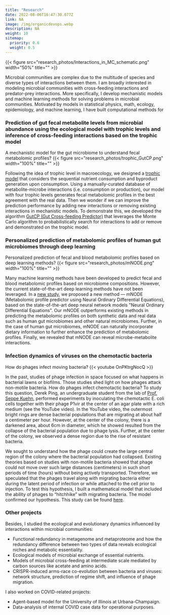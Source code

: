 ```yaml
---
title: "Research"
date: 2022-08-06T16:47:30.077Z
link: NA
image: /img/organicdevops.webp
description: NA
weight: 10
sitemap:
  priority: 0.6
  weight: 0.5
---
```


{{< figure src="research_photos/Interactions_in_MC_schematic.png" width="50%" title="" >}}

Microbial communities are complex due to the multitude of species and diverse types of interactions between them. I am broadly interested in modeling microbial communities with cross-feeding interactions and predator-prey interactions. More specifically, I develop mechanistic models and machine learning methods for solving problems in microbial communities. Motivated by models in statistical physics, math, ecology, epidemiology, and machine learning, I have built computational methods for  
### Prediction of gut fecal metabolite levels from microbial abundance using the ecological model with trophic levels and inference of cross-feeding interactions based on the trophic model
A mechanistic model for the gut microbiome to understand fecal metabolomic profiles?
{{< figure src="research_photos/trophic_GutCP.png" width="100%" title="" >}}

Following the idea of trophic level in macroecology, we designed a [trophic model](https://journals.plos.org/ploscompbiol/article?id=10.1371/journal.pcbi.1007524) that considers the sequential nutrient consumption and byproduct generation upon consumption. Using a manually-curated database of metabolite-microbe interactions (i.e. consumption or production), our model with four trophic levels generates fecal metabolomic profiles in the best agreement with the real data. Then we wonder if we can improve the prediction performance by adding new interactions or removing existing interactions in mechanistic models. To demonstrate this, we developed the algorithm [GutCP (Gut Cross-feeding Predictor)](https://www.nature.com/articles/s41467-021-21586-6) that leverages the Monte Carlo algorithm to probabilistically search for interactions to add or remove and demonstrated on the trophic model.

### Personalized prediction of metabolomic profiles of human gut microbiomes through deep learning
Personalized prediction of fecal and blood metabolomic profiles based on deep learning methods?
{{< figure src="research_photos/mNODE.png" width="100%" title="" >}}

Many machine learning methods have been developed to predict fecal and blood metabolomic profiles based on microbiome compositions. However, the current state-of-the-art deep learning methods have not been leveraged. In a [new study](https://www.biorxiv.org/content/10.1101/2022.06.23.497381v1), we proposed a new method — mNODE (Metabolomic profile predictor using Neural Ordinary Differential Equations), based on the state-of-the-art deep neural network models "Neural Ordinary Differential Equations". Our mNODE outperforms existing methods in predicting the metabolomic profiles on both synthetic data and real data such as human gut microbiomes and other natural microbiomes. Further, in the case of human gut microbiomes, mNODE can naturally incorporate dietary information to further enhance the prediction of metabolomic profiles. Finally, we revealed that mNODE can reveal microbe-metabolite interactions.

### Infection dynamics of viruses on the chemotactic bacteria
How do phages infect moving bacteria?
{{< youtube OnPKtrgNocQ >}}

In the past, studies of phage infection in space focused on what happens in bacterial lawns or biofilms. Those studies shed light on how phages attack non-motile bacteria. How do phages infect chemotactic bacteria? To study this question, Derek Ping, an undergraduate student from the lab of [Prof. Seppe Kuehn](https://www.kuehnlab.org/), performed experiments by inoculating the chemotactic E. coli cells together with their phage P1vir at the center of an agar plate with a rich medium (see the YouTube video). In the YouTube video, the outermost bright rings are dense bacterial populations that are migrating at about half a centimeter per hour. However, at the center of the colony, there is a darkened area, about 6cm in diameter, which he showed resulted from the collapse of the bacterial population due to phage lysis. Further, at the center of the colony, we observed a dense region due to the rise of resistant bacteria.

We sought to understand how the phage could create the large central region of the colony where the bacterial population had collapsed. Existing theories based on studies with non-motile bacteria showed that phage could not move over such large distances (centimeters) in such short periods of time (hours) without being actively transported. Therefore, we speculated that the phages travel along with migrating bacteria either during the latent period of infection or while attached to the cell prior to injection. To test this hypothesis, I built a mathematical model that included the ability of phages to “hitchhike” with migrating bacteria. The model confirmed our hypothesis. This study can be found [here](https://www.nature.com/articles/s41396-020-0664-9).

### Other projects
Besides, I studied the ecological and evolutionary dynamics influenced by interactions within microbial communities:
* Functional redundancy in metagenome and metaproteome and how the redundancy difference between two types of data reveals ecological niches and metabolic essentiality.
* Ecological models of microbial exchange of essential nutrients.
* Models of microbial cross-feeding at intermediate scale mediated by carbon sources like acetate and amino acids.
* CRISPR-induced arms-race co-evolution between bacteria and viruses: network structure, prediction of regime shift, and influence of phage migration.

I also worked on COVID-related projects:
* Agent-based model for the University of Illinois at Urbana-Champaign. 
* Data-analysis of internal COVID case data for operational purposes.

<!--
I am interested in developing mechanistic models and machine learning methods for solving problems in microbial communities. Motivated by models in statistical physics, math, ecology, epidemiology, and machine learning, I am broadly interested in modeling microbial communities with cross-feeding interactions and predator-prey interactions. I study the ecological and evolutionary dynamics influenced by those interactions. More specifically, I have worked on
* Functional redundancy in metagenome and metaproteome and how the redundancy difference between two types of data to reveal ecological niches and metabolic essentiality.
* Personalized prediction of metabolomic profiles of human gut microbiomes through deep learning.
* Prediction of gut fecal metabolite levels from microbial abundance using the ecological model with trophic levels.
* Ecological models of microbial exchange of essential nutrients.
* Models of microbial cross-feeding at intermediate scale mediated by carbon sources like acetate and amino acids.
* CRISPR-induced arms-race co-evolution between bacteria and viruses: network structure, prediction of regime shift, and influence of phage migration.
* Infection dynamics of viruses (such as phage P1vir) on the chemotactic bacteria (such as E. colis). 

I also worked on COVID-related projects:
* Agent-based model for the University of Illinois at Urbana-Champaign. 
* Data-analysis of internal COVID case data for operational purposes.
-->

<!-- {{< youtube FizSk5h_akw>}} \-->

<!--

This page represents the landing page for "publications" section. It is also shown under the homepage header for "publications". It should be therefore relatively short and sweet.

\-->